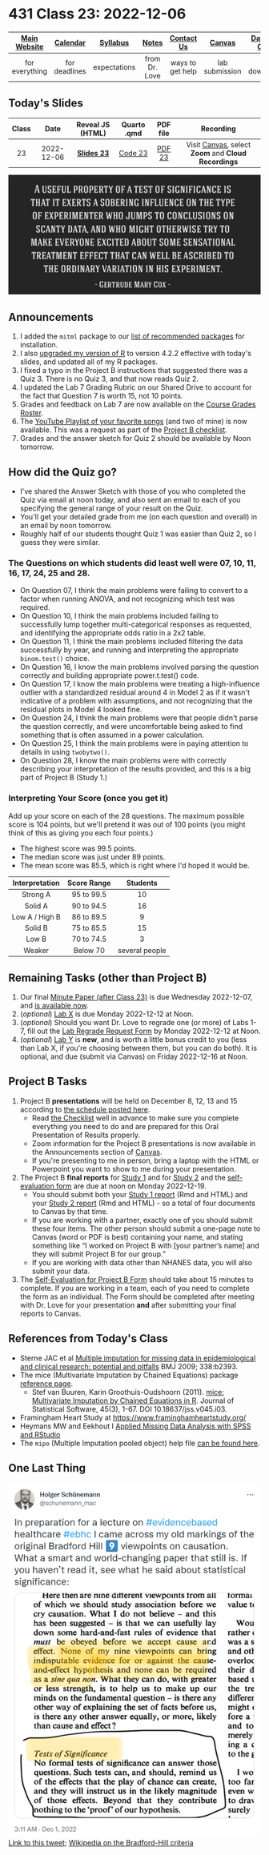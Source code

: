 # 431 Class 23: 2022-12-06

[Main Website](https://thomaselove.github.io/431-2022/) | [Calendar](https://thomaselove.github.io/431-2022/calendar.html) | [Syllabus](https://thomaselove.github.io/431-syllabus-2022/) | [Notes](https://thomaselove.github.io/431-notes/) | [Contact Us](https://thomaselove.github.io/431-2022/contact.html) | [Canvas](https://canvas.case.edu) | [Data and Code](https://github.com/THOMASELOVE/431-data)
:-----------: | :--------------: | :----------: | :---------: | :-------------: | :-----------: | :------------:
for everything | for deadlines | expectations | from Dr. Love | ways to get help | lab submission | for downloads

## Today's Slides

Class | Date | Reveal JS (HTML) | Quarto .qmd | PDF file | Recording
:---: | :--------: | :------: | :------: | :--------: | :-------------:
23 | 2022-12-06 | **[Slides 23](https://thomaselove.github.io/431-slides-2022/class23.html)** | [Code 23](https://thomaselove.github.io/431-slides-2022/class23.qmd) | [PDF 23](431%20Class%2023.pdf) | Visit [Canvas](https://canvas.case.edu/), select **Zoom** and **Cloud Recordings**

![](cox2.png)

## Announcements

1. I added the `mitml` package to our [list of recommended packages](https://github.com/THOMASELOVE/431-packages) for installation. 
2. I also [upgraded my version of R](https://cran.case.edu/) to version 4.2.2 effective with today's slides, and updated all of my R packages.
3. I fixed a typo in the Project B instructions that suggested there was a Quiz 3. There is no Quiz 3, and that now reads Quiz 2.
4. I updated the Lab 7 Grading Rubric on our Shared Drive to account for the fact that Question 7 is worth 15, not 10 points.
5. Grades and feedback on Lab 7 are now available on the [Course Grades Roster](https://bit.ly/431-grades-2022).
6. The [YouTube Playlist of your favorite songs](https://youtube.com/playlist?list=PL1WkTI58HjchPCLLYcV3q48LluH5z8aeN) (and two of mine) is now available. This was a request as part of the [Project B checklist](https://thomaselove.github.io/431-projectB-2022/checklist.html).
7. Grades and the answer sketch for Quiz 2 should be available by Noon tomorrow.

## How did the Quiz go?

- I've shared the Answer Sketch with those of you who completed the Quiz via email at noon today, and also sent an email to each of you specifying the general range of your result on the Quiz.
- You'll get your detailed grade from me (on each question and overall) in an email by noon tomorrow. 
- Roughly half of our students thought Quiz 1 was easier than Quiz 2, so I guess they were similar.

### The Questions on which students did least well were 07, 10, 11, 16, 17, 24, 25 and 28.

- On Question 07, I think the main problems were failing to convert to a factor when running ANOVA, and not recognizing which test was required.
- On Question 10, I think the main problems included failing to successfully lump together multi-categorical responses as requested, and identifying the appropriate odds ratio in a 2x2 table.
- On Question 11, I think the main problems included filtering the data successfully by year, and running and interpreting the appropriate `binom.test()` choice.
- On Question 16, I know the main problems involved parsing the question correctly and building appropriate power.t.test() code.
- On Question 17, I know the main problems were treating a high-influence outlier with a standardized residual around 4 in Model 2 as if it wasn't indicative of a problem with assumptions, and not recognizing that the residual plots in Model 4 looked fine.
- On Question 24, I think the main problems were that people didn't parse the question correctly, and were uncomfortable being asked to find something that is often assumed in a power calculation.
- On Question 25, I think the main problems were in paying attention to details in using `twobytwo()`.
- On Question 28, I know the main problems were with correctly describing your interpretation of the results provided, and this is a big part of Project B (Study 1.)

### Interpreting Your Score (once you get it) 

Add up your score on each of the 28 questions. The maximum possible score is 104 points, but we'll pretend it was out of 100 points (you might think of this as giving you each four points.)

- The highest score was 99.5 points.
- The median score was just under 89 points.
- The mean score was 85.5, which is right where I'd hoped it would be.

Interpretation | Score Range | Students
:------------: | :----: | :----:
Strong A | 95 to 99.5 | 10
Solid A | 90 to 94.5 | 16
Low A / High B | 86 to 89.5 | 9
Solid B | 75 to 85.5 | 15
Low B | 70 to 74.5 | 3
Weaker | Below 70 | several people

## Remaining Tasks (other than Project B)

1. Our final [Minute Paper (after Class 23)](https://bit.ly/431-2022-min-23) is due Wednesday 2022-12-07, and [is available now](https://bit.ly/431-2022-min-23).
2. (*optional*) [Lab X](https://github.com/THOMASELOVE/431-labs-2022/blob/main/labX.md) is due Monday 2022-12-12 at Noon.
3. (*optional*) Should you want Dr. Love to regrade one (or more) of Labs 1-7, fill out the [Lab Regrade Request Form](https://bit.ly/431-2022-lab-regrade-requests) by Monday 2022-12-12 at Noon.
4. (*optional*) [Lab Y](https://github.com/THOMASELOVE/431-labs-2022/blob/main/labY.md) is **new**, and is worth a little bonus credit to you (less than Lab X, if you're choosing between them, but you can do both). It is optional, and due (submit via Canvas) on Friday 2022-12-16 at Noon.

## Project B Tasks

1. Project B **presentations** will be held on December 8, 12, 13 and 15 according to [the schedule posted here](https://github.com/THOMASELOVE/431-classes-2022/blob/main/projectB/schedule.md). 
    - Read [the Checklist](https://thomaselove.github.io/431-projectB-2022/checklist.html) well in advance to make sure you complete everything you need to do and are prepared for this Oral Presentation of Results properly.
    - Zoom information for the Project B presentations is now available in the Announcements section of [Canvas](https://canvas.case.edu/).
    - If you're presenting to me in person, bring a laptop with the HTML or Powerpoint you want to show to me during your presentation.
2. The Project B **final reports** for [Study 1](https://thomaselove.github.io/431-projectB-2022/study1b.html) and for [Study 2](https://thomaselove.github.io/431-projectB-2022/study2b.html) and the [self-evaluation form](https://bit.ly/431-2022-projectB-self-evaluation) are due at noon on Monday 2022-12-19. 
    - You should submit both your [Study 1 report](https://thomaselove.github.io/431-projectB-2022/study1b.html) (Rmd and HTML) and your [Study 2 report](https://thomaselove.github.io/431-projectB-2022/study2b.html) (Rmd and HTML) - so a total of four documents to Canvas by that time. 
    - If you are working with a partner, exactly one of you should submit these four items. The other person should submit a one-page note to Canvas (word or PDF is best) containing your name, and stating something like “I worked on Project B with [your partner’s name] and they will submit Project B for our group.”
    - If you are working with data other than NHANES data, you will also submit your data.
3. The [Self-Evaluation for Project B Form](https://bit.ly/431-2022-projectB-self-evaluation) should take about 15 minutes to complete. If you are working in a team, each of you need to complete the form as an individual. The Form should be completed after meeting with Dr. Love for your presentation **and** after submitting your final reports to Canvas.

## References from Today's Class

- Sterne JAC et al [Multiple imputation for missing data in epidemiological and clinical research: potential and pitfalls](https://www.bmj.com/content/338/bmj.b2393) BMJ 2009; 338:b2393.
- The mice (Multivariate Imputation by Chained Equations) package [reference page](https://amices.org/mice/).
    - Stef van Buuren, Karin Groothuis-Oudshoorn (2011). [mice: Multivariate Imputation by Chained Equations in R](https://www.jstatsoft.org/article/view/v045i03). Journal of Statistical Software, 45(3), 1-67. DOI 10.18637/jss.v045.i03.
- Framingham Heart Study at https://www.framinghamheartstudy.org/
- Heymans MW and Eekhout I [Applied Missing Data Analysis with SPSS and RStudio](https://bookdown.org/mwheymans/bookmi/)
- The `mipo` (Multiple Imputation pooled object) help file [can be found here](https://rdrr.io/cran/mice/man/mipo.html).

## One Last Thing

![](schunemann_2022-12-01.png) [Link to this tweet](https://twitter.com/schunemann_mac/status/1598228310756331520); [Wikipedia on the Bradford-Hill criteria](https://en.wikipedia.org/wiki/Bradford_Hill_criteria)

